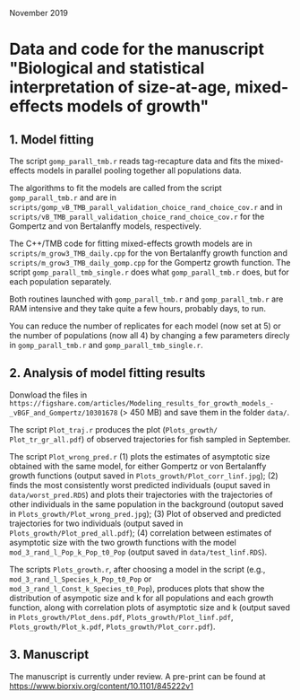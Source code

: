 November 2019
# Data and code for the manuscript "Biological and statistical interpretation of size-at-age, mixed-effects models of growth"


## 1. Model fitting

The script `gomp_parall_tmb.r` reads tag-recapture data and fits the mixed-effects models in parallel pooling together all populations data. 

The algorithms to fit the models are called from the script `gomp_parall_tmb.r` and are in `scripts/gomp_vB_TMB_parall_validation_choice_rand_choice_cov.r` and in `scripts/vB_TMB_parall_validation_choice_rand_choice_cov.r` for the Gompertz and von Bertalanffy models, respectively.

The C++/TMB  code for fitting mixed-effects growth models are in `scripts/m_grow3_TMB_daily.cpp` for the von Bertalanffy growth function and `scripts/m_grow3_TMB_daily_gomp.cpp` for the Gompertz growth function. The script `gomp_parall_tmb_single.r` does what `gomp_parall_tmb.r` does, but for each population separately. 

Both routines launched with `gomp_parall_tmb.r` and `gomp_parall_tmb.r` are RAM intensive and they take quite a few hours, probably days, to run. 

You can reduce the number of replicates for each model (now set at 5) or the number of populations (now all 4) by changing a few parameters direcly in `gomp_parall_tmb.r` and `gomp_parall_tmb_single.r`.

## 2. Analysis of model fitting results    

Donwload the files in `https://figshare.com/articles/Modeling_results_for_growth_models_-_vBGF_and_Gompertz/10301678` (> 450 MB) and save them in the folder `data/`.

The script `Plot_traj.r` produces the plot (`Plots_growth/ Plot_tr_gr_all.pdf`) of observed trajectories for fish sampled in September.   

The script `Plot_wrong_pred.r` (1) plots the estimates of asymptotic size obtained with the same model, for either Gompertz or von Bertalanffy growth functions (output saved in `Plots_growth/Plot_corr_linf.jpg`); (2) finds the most consistently worst predicted individuals (ouput saved in `data/worst_pred.RDS`) and plots their trajectories with the trajectories of other individuals in the same population in the background (outoput saved in `Plots_growth/Plot_wrong_pred.jpg`); (3) Plot of observed and predicted trajectories for two individuals (output saved in `Plots_growth/Plot_pred_all.pdf`); (4) correlation between estimates of asymptotic size with the two growth functions with the model `mod_3_rand_l_Pop_k_Pop_t0_Pop` (output saved in `data/test_linf.RDS`). 

The scripts `Plots_growth.r`, after choosing a model in the script (e.g., `mod_3_rand_l_Species_k_Pop_t0_Pop` or `mod_3_rand_l_Const_k_Species_t0_Pop`), produces plots that show the distribution of asympotic size and k for all populations and each growth function, along with correlation plots of asymptotic size and k (output saved in `Plots_growth/Plot_dens.pdf`, `Plots_growth/Plot_linf.pdf`, `Plots_growth/Plot_k.pdf`, `Plots_growth/Plot_corr.pdf`).


## 3. Manuscript

The manuscript is currently under review. A pre-print can be found at https://www.biorxiv.org/content/10.1101/845222v1
